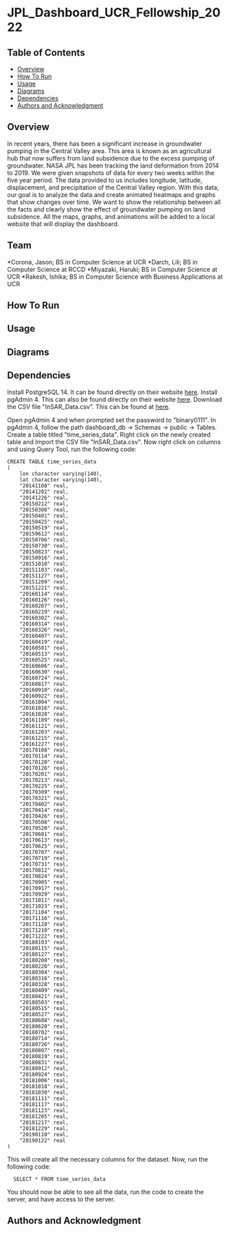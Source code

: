 # JPL_Dashboard_UCR_Fellowship_2022

## Table of Contents
- [Overview](#overview)
- [How To Run](#how-to-run)
- [Usage](#usage)
- [Diagrams](#diagrams)
- [Dependencies](#dependencies)
- [Authors and Acknowledgment](#authors-and-acknowledgment)

## Overview
In recent years, there has been a significant increase in groundwater pumping in the Central Valley area. This area is known as an agricultural hub that now suffers from land subsidence due to the excess pumping of groundwater. NASA JPL has been tracking the land deformation from 2014 to 2019. We were given snapshots of data for every two weeks within the five year period. The data provided to us includes longitude, latitude, displacement, and precipitation of the Central Valley region. With this data, our goal is to analyze the data and create animated heatmaps and graphs that show changes over time. We want to show the relationship between all the facts and clearly show the effect of groundwater pumping on land subsidence. All the maps, graphs, and animations will be added to a local website that will display the dashboard.

## Team
*Corona, Jason; BS in Computer Science at UCR
*Darch, Lili; BS in Computer Science at RCCD
*Miyazaki, Haruki; BS in Computer Science at UCR
*Rakesh, Ishika; BS in Computer Science with Business Applications at UCR


## How To Run

## Usage

## Diagrams

## Dependencies
Install PostgreSQL 14. It can be found directly on their website [here](https://www.postgresql.org/download/).
Install pgAdmin 4. This can also be found directly on their website [here](https://www.pgadmin.org/download/).
Download the CSV file "InSAR_Data.csv". This can be found at [here](https://drive.google.com/file/d/1VssVSU-Ijm6YoDmv3syT4DZZoeiAIQhV/view?usp=sharing).

Open pgAdmin 4 and when prompted set the password to "binary0111".
In pgAdmin 4, follow the path dashboard_db -> Schemas -> public -> Tables.
Create a table titled "time_series_data".
Right click on the newly created table and Import the CSV file "InSAR_Data.csv".
Now right click on columns and using Query Tool, run the following code: 
```
CREATE TABLE time_series_data 
(
    lon character varying(140),
    lat character varying(140),
    "20141108" real,
    "20141202" real,
    "20141226" real,
    "20150212" real,
    "20150308" real,
    "20150401" real,
    "20150425" real,
    "20150519" real,
    "20150612" real,
    "20150706" real,
    "20150730" real,
    "20150823" real,
    "20150916" real,
    "20151010" real,
    "20151103" real,
    "20151127" real,
    "20151209" real,
    "20151221" real,
    "20160114" real,
    "20160126" real,
    "20160207" real,
    "20160219" real,
    "20160302" real,
    "20160314" real,
    "20160326" real,
    "20160407" real,
    "20160419" real,
    "20160501" real,
    "20160513" real,
    "20160525" real,
    "20160606" real,
    "20160630" real,
    "20160724" real,
    "20160817" real,
    "20160910" real,
    "20160922" real,
    "20161004" real,
    "20161016" real,
    "20161028" real,
    "20161109" real,
    "20161121" real,
    "20161203" real,
    "20161215" real,
    "20161227" real,
    "20170108" real,
    "20170114" real,
    "20170120" real,
    "20170126" real,
    "20170201" real,
    "20170213" real,
    "20170225" real,
    "20170309" real,
    "20170321" real,
    "20170402" real,
    "20170414" real,
    "20170426" real,
    "20170508" real,
    "20170520" real,
    "20170601" real,
    "20170613" real,
    "20170625" real,
    "20170707" real,
    "20170719" real,
    "20170731" real,
    "20170812" real,
    "20170824" real,
    "20170905" real,
    "20170917" real,
    "20170929" real,
    "20171011" real,
    "20171023" real,
    "20171104" real,
    "20171116" real,
    "20171128" real,
    "20171210" real,
    "20171222" real,
    "20180103" real,
    "20180115" real,
    "20180127" real,
    "20180208" real,
    "20180220" real,
    "20180304" real,
    "20180316" real,
    "20180328" real,
    "20180409" real,
    "20180421" real,
    "20180503" real,
    "20180515" real,
    "20180527" real,
    "20180608" real,
    "20180620" real,
    "20180702" real,
    "20180714" real,
    "20180726" real,
    "20180807" real,
    "20180819" real,
    "20180831" real,
    "20180912" real,
    "20180924" real,
    "20181006" real,
    "20181018" real,
    "20181030" real,
    "20181111" real,
    "20181117" real,
    "20181123" real,
    "20181205" real,
    "20181217" real,
    "20181229" real,
    "20190110" real,
    "20190122" real
)
```

This will create all the necessary columns for the dataset.
Now, run the following code:
```
  SELECT * FROM time_series_data
```
  
You should now be able to see all the data, run the code to create the server, and have access to the server.

## Authors and Acknowledgment
